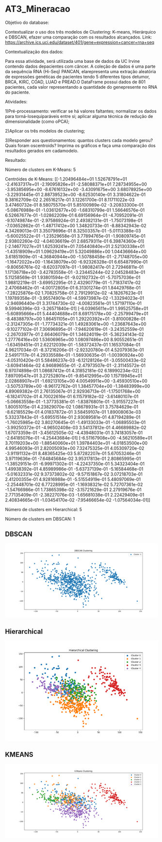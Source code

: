 # AT3_Mineracao

Objetivo do database:

Contextualizar o uso dos três modelos de Clustering: K-means, Hierárquico e DBSCAN, efazer uma comparação com os resultados alcançados. Link: https://archive.ics.uci.edu/dataset/401/gene+expression+cancer+rna+seq

Contextualização dos dados:

Para essa atividade, será utilizada uma base de dados da UC Irvine contendo dados depacientes com câncer. A coleção de dados é uma parte da sequência RNA (Hi-Seq) PANCAN, elarepresenta uma extração aleatória de expressões genéticas de pacientes tendo 5 diferentes tipos detumor, BRCA, KIRC, COAD, LUAD e PREAD.O DataFrame possui dados de 801 pacientes, cada valor representando a quantidade do genepresente no RNA do paciente.

Atividades:

1)Pré-processamento: verificar se há valores faltantes; normalizar os dados para torná-losequiparáveis entre si; aplicar alguma técnica de redução de dimensionalidade (como oPCA);

2)Aplicar os três modelos de clustering;

3)Responder aos questionamentos: quantos clusters cada modelo gerou? Quais foram oscentroids? Imprima os gráficos e faça uma comparação dos resultados gerados em cadamodelo.

Resultado:

Número de clusters em K-Means: 5

Centróides de K-Means: [[-1.20496484e+01 1.52678791e+01 -2.41637317e+01 -2.19095826e+01 -2.58088371e+01 7.28734955e+00 -3.95385695e+00 -8.67616132e+00 -3.43091675e+00 3.68078925e+00 -3.22931445e-01 2.88739523e+00 -8.62530140e-01 3.31804622e-01 9.38162709e-02 2.26516217e-01 3.12261700e-01 8.11711022e-03 3.47460732e-01 8.58075570e-01 5.85100989e-02 -3.20833300e-01 -5.08676988e-01 -1.03612677e+00 -1.68310799e-01 1.56646576e-01 6.52667677e-01 -1.02862209e-01 6.69156964e-01 -4.70952091e-01 -9.10749874e-01 -2.97586924e-01 2.49382131e-01 -1.75073198e-01 -7.03652862e-01 -1.48717412e+00 1.34820733e-01 -8.88342943e-02 4.34269013e-01 3.35079896e-01 8.32503357e-01 -5.01113388e-03 -5.60025522e-01 -1.23529658e-01 3.77894765e-01 -1.90809745e-01 2.93802260e-02 -4.04036619e-01 2.68579311e-01 6.39874360e-01] [-2.14677027e+01 1.62539241e+01 7.05440840e+01 2.52130338e+01 -1.43518909e+01 1.09629419e+01 5.32049886e+00 1.04436664e+00 3.61851909e-01 -4.36840944e+00 -1.50788458e-01 -2.71748705e+00 -1.16472022e+00 -1.16438079e+00 -6.92326328e-01 6.65487990e-01 -9.80656761e-02 -8.62037097e-01 -1.98082417e-01 2.72946811e-01 1.17136718e+00 -3.42783558e-01 -3.23445244e-02 2.04528483e-01 5.11258569e-01 1.93801594e-01 -9.02192732e-01 -5.70757036e-01 1.98812219e-01 -3.69952295e-01 2.43290779e-01 -1.71837417e-02 2.47068462e-01 -4.00172805e-01 6.31301274e-01 1.84429768e-01 -7.28225876e-02 1.70825758e-01 2.79129912e-02 -4.18267623e-01 1.19789358e-01 -3.95574901e-01 -4.59973987e-02 -1.33294023e-01 -2.94696440e-01 3.31744730e-02 -4.00823561e-01 1.57197110e-01 9.59946396e-03 -3.26571840e-01] [-6.03965611e+01 1.99525758e+01 -5.60895666e+01 5.44404688e+01 8.69175178e+00 -2.25799479e+01 -8.48388797e+00 1.86451105e+01 1.29220392e+01 -3.81000828e-01 -2.31247305e-01 -1.77734321e-01 1.49283061e+00 -1.23687643e+00 -9.10277102e-01 7.30696895e-01 -7.94620619e-01 -3.24352559e-01 -2.26703977e-01 2.66406079e-01 1.34624019e-01 -5.36234143e-02 1.27776416e+00 1.53606965e+00 1.08097486e+00 8.90552651e-01 -1.63459451e-01 2.62212039e-01 -1.58372437e-01 1.16537084e-01 4.96217034e-01 -8.37216206e-01 -2.92320780e-01 4.52079363e-01 2.54917117e-01 4.29335588e-01 -1.56930635e-01 -1.00390924e+00 -4.05310420e-01 5.58486237e-03 -6.12128126e-01 -3.05500433e-02 -3.60941464e-02 4.94689655e-01 -2.47973507e-01 -2.31145572e-01 6.97074898e-01 1.08687412e-01 4.31852181e-02 6.18990234e-02] [ 7.89709547e+01 3.27252801e+01 -9.85412995e+00 1.15719945e+01 2.02868907e+01 -1.69213105e+00 4.00549911e+00 -3.45930510e+00 -3.50753789e+00 -8.96172762e-01 1.38457704e+00 -1.38483999e+00 4.89069382e-01 2.76135067e-01 2.92936713e-01 -1.17501768e+00 -6.18241702e-01 4.70022616e-01 6.11579182e-02 -3.61480107e-01 -5.06663558e-01 -1.37735381e-01 -1.83876801e-01 -3.91557227e-01 1.80051015e-01 4.23829070e-02 1.08678931e-01 3.75784629e-01 -8.62185529e-01 4.01837872e-01 3.58459107e-01 1.89008063e-03 5.33237843e-01 -5.69551514e-01 2.93089581e-01 4.87194289e-01 -1.76025985e-02 3.80270645e-01 -1.49133033e-01 -1.06895503e-01 -3.99250372e-01 -4.96502408e-03 3.54137812e-01 4.46689882e-02 1.67073359e-01 -3.45612505e-02 -4.43948031e-01 3.74183057e-01 -2.64185076e-01 -4.25443684e-01] [-6.51167908e+00 -4.56210589e+01 3.70119203e+00 -1.88540060e+01 1.39784403e+01 -4.01853500e+00 4.99546093e-01 2.82005093e+00 7.32475325e-01 4.05309720e-02 -3.91191132e-01 8.48365425e-03 5.87282207e-01 5.67053246e-01 3.97119636e-01 -7.64845684e-02 3.95317813e-01 2.80865995e-01 -1.38529151e-01 -6.99971302e-01 -4.22437350e-01 5.34323404e-01 1.49938392e-01 4.85989986e-01 -5.63737139e-01 -5.16584468e-01 -5.01632331e-02 9.37373802e-02 -9.57151867e-02 3.07218703e-01 2.41200355e-01 4.92816988e-01 -5.51554919e-01 5.48097069e-01 -2.25448701e-02 6.77228995e-01 -1.16938321e-02 5.72707361e-02 -1.54766986e-01 1.73865398e-02 -3.15721629e-01 2.27919676e-01 2.77135409e-01 -2.38227076e-03 -1.65681038e-01 2.22429409e-01 2.40834665e-01 -1.03454170e-02 -7.95466654e-02 -1.07564034e-01]]

Número de clusters em Hierarchical: 5

Número de clusters em DBSCAN: 1

## DBSCAN
![DBSCAN](resultados/DBSCAN%20Clustering.png)

## Hierarchical
![Hierarchical](resultados/Hierarchical%20Clustering.png)

## KMEANS
![KMEANS](resultados/K_Means%20Clustering.png)
